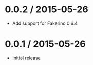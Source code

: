 0.0.2 / 2015-05-26
==================
  * Add support for Fakerino 0.6.4

0.0.1 / 2015-05-26
==================
  * Initial release